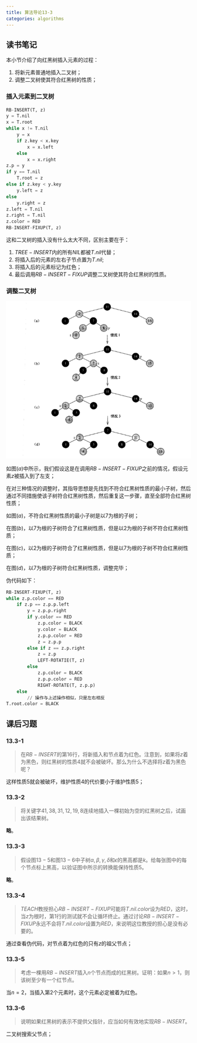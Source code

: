 ```yaml
---
title: 算法导论13-3
categories: algorithms
---
```


## 读书笔记

本小节介绍了向红黑树插入元素的过程：

1. 将新元素普通地插入二叉树；
2. 调整二叉树使其符合红黑树的性质；

### 插入元素到二叉树

```python
RB-INSERT(T, z)
y = T.nil
x = T.root
while x != T.nil
	y = x
	if z.key < x.key
		x = x.left
	else 
		x = x.right
z.p = y
if y == T.nil
	T.root = z
else if z.key < y.key
	y.left = z
else 
	y.right = z
z.left = T.nil
z.right = T.nil
z.color = RED
RB-INSERT-FIXUP(T, z)
```

这和二叉树的插入没有什么太大不同，区别主要在于：

1. $TREE-INSERT$内的所有$NIL$都被$T.nil$代替；
2. 将插入后的元素的左右子节点置为$T.nil$;
3. 将插入后的元素标记为红色；
4. 最后调用$RB-INSERT-FIXUP$调整二叉树使其符合红黑树的性质。

### 调整二叉树

![red_black_tree_insert_fix_up](../assets/images/2020/01/28/fixup_red_black_tree.png)

如图$(a)$中所示，我们假设这是在调用$RB-INSERT-FIXUP$之前的情况，假设元素$z$被插入到了左支；

在对三种情况的调整时，其指导思想是先找到不符合红黑树性质的最小子树，然后通过不同措施使该子树符合红黑树性质，然后重复这一步骤，直至全部符合红黑树性质；

如图$(a)$，不符合红黑树性质的最小子树是以$7$为根的子树；

在图$(b)$，以$7$为根的子树符合了红黑树性质，但是以$2$为根的子树不符合红黑树性质；

在图$(c)$，以$2$为根的子树符合了红黑树性质，但是以$7$为根的子树不符合红黑树性质；

在图$(d)$，以$7$为根的子树符合红黑树性质，调整完毕；

伪代码如下：

```python
RB-INSERT-FIXUP(T, z)
while z.p.color == RED
	if z.p == z.p.p.left
		y = z.p.p.right
		if y.color == RED
			z.p.color = BLACK
			y.color = BLACK
			z.p.p.color = RED
			z = z.p.p
		else if z == z.p.right
			z = z.p
			LEFT-ROTATIE(T, z)
        else 
			z.p.color = BLACK
			z.p.p.color = RED
			RIGHT-ROTATE(T, z.p.p)
	else
		// 操作与上述操作相似，只是左右相反
T.root.color = BLACK
```

## 课后习题

### 13.3-1

> 在$RB-INSERT$的第$16$行，将新插入和节点着为红色。注意到，如果将$z$着为黑色，则红黑树的性质$4$就不会被破坏。那么为什么不选择将$z$着为黑色呢？

这样性质$5$就会被破坏，维护性质$4$的代价要小于维护性质$5$；

### 13.3-2

> 将关键字$41,38,31,12,19,8$连续地插入一棵初始为空的红黑树之后，试画出该结果树。

**略**。

### 13.3-3

> 假设图$13-5$和图$13-6$中子树$\alpha,\beta,\gamma,\delta$和$\epsilon$的黑高都是$k$。给每张图中的每个节点标上黑高，以验证图中所示的转换能保持性质$5$。

**略**。

### 13.3-4

> $TEACH$教授担心$RB-INSERT-FIXUP$可能将$T.nil.color$设为$RED$，这时，当$z$为根时，第$1$行的测试就不会让循环终止。通过讨论$RB-INSERT-FIXUP$永远不会将$T.nil.color$设置为$RED$，来说明这位教授的担心是没有必要的。

通过查看伪代码，对节点着为红色的只有$z$的祖父节点；

### 13.3-5

> 考虑一棵用$RB-INSERT$插入$n$个节点而成的红黑树。证明：如果$n>1$，则该树至少有一个红节点。

当$n=2$，当插入第$2$个元素时，这个元素必定被着为红色。

### 13.3-6

> 说明如果红黑树的表示不提供父指针，应当如何有效地实现$RB-INSERT$。

二叉树搜索父节点；

